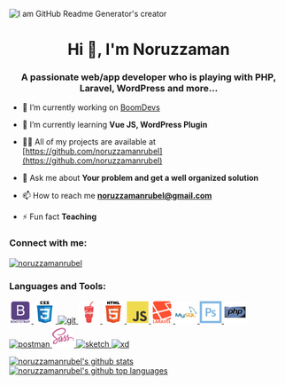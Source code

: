 ![I am GitHub Readme Generator's creator](https://media-exp1.licdn.com/dms/image/C5616AQEzB2MortgYmQ/profile-displaybackgroundimage-shrink_200_800/0/1631984969073?e=1637193600&v=beta&t=wOr8uL6wqPaOHiy--IZcaRSH-ftGq0iyS5RJBGBKz3U) 
<h1 align="center">Hi 👋, I'm Noruzzaman</h1>
<h3 align="center">A passionate web/app developer who is playing with PHP, Laravel, WordPress and more...</h3>

- 🔭 I’m currently working on [BoomDevs](https://boomdevs.com/)

- 🌱 I’m currently learning **Vue JS, WordPress Plugin**

- 👨‍💻 All of my projects are available at [https://github.com/noruzzamanrubel](https://github.com/noruzzamanrubel)

- 💬 Ask me about **Your problem and get a well organized solution**

- 📫 How to reach me **noruzzamanrubel@gmail.com**

- ⚡ Fun fact **Teaching**

<h3 align="left">Connect with me:</h3>
<p align="left">
<a href="https://linkedin.com/in/noruzzamanrubel" target="blank"><img align="center" src="https://raw.githubusercontent.com/rahuldkjain/github-profile-readme-generator/master/src/images/icons/Social/linked-in-alt.svg" alt="noruzzamanrubel" height="30" width="40" /></a>
</p>

<h3 align="left">Languages and Tools:</h3>
<p align="left"> <a href="https://getbootstrap.com" target="_blank"> <img src="https://raw.githubusercontent.com/devicons/devicon/master/icons/bootstrap/bootstrap-plain-wordmark.svg" alt="bootstrap" width="40" height="40"/> </a> <a href="https://www.w3schools.com/css/" target="_blank"> <img src="https://raw.githubusercontent.com/devicons/devicon/master/icons/css3/css3-original-wordmark.svg" alt="css3" width="40" height="40"/> </a> <a href="https://git-scm.com/" target="_blank"> <img src="https://www.vectorlogo.zone/logos/git-scm/git-scm-icon.svg" alt="git" width="40" height="40"/> </a> <a href="https://gulpjs.com" target="_blank"> <img src="https://raw.githubusercontent.com/devicons/devicon/master/icons/gulp/gulp-plain.svg" alt="gulp" width="40" height="40"/> </a> <a href="https://www.w3.org/html/" target="_blank"> <img src="https://raw.githubusercontent.com/devicons/devicon/master/icons/html5/html5-original-wordmark.svg" alt="html5" width="40" height="40"/> </a> <a href="https://developer.mozilla.org/en-US/docs/Web/JavaScript" target="_blank"> <img src="https://raw.githubusercontent.com/devicons/devicon/master/icons/javascript/javascript-original.svg" alt="javascript" width="40" height="40"/> </a> <a href="https://laravel.com/" target="_blank"> <img src="https://raw.githubusercontent.com/devicons/devicon/master/icons/laravel/laravel-plain-wordmark.svg" alt="laravel" width="40" height="40"/> </a> <a href="https://www.mysql.com/" target="_blank"> <img src="https://raw.githubusercontent.com/devicons/devicon/master/icons/mysql/mysql-original-wordmark.svg" alt="mysql" width="40" height="40"/> </a> <a href="https://www.photoshop.com/en" target="_blank"> <img src="https://raw.githubusercontent.com/devicons/devicon/master/icons/photoshop/photoshop-line.svg" alt="photoshop" width="40" height="40"/> </a> <a href="https://www.php.net" target="_blank"> <img src="https://raw.githubusercontent.com/devicons/devicon/master/icons/php/php-original.svg" alt="php" width="40" height="40"/> </a> <a href="https://postman.com" target="_blank"> <img src="https://www.vectorlogo.zone/logos/getpostman/getpostman-icon.svg" alt="postman" width="40" height="40"/> </a> <a href="https://sass-lang.com" target="_blank"> <img src="https://raw.githubusercontent.com/devicons/devicon/master/icons/sass/sass-original.svg" alt="sass" width="40" height="40"/> </a> <a href="https://www.sketch.com/" target="_blank"> <img src="https://www.vectorlogo.zone/logos/sketchapp/sketchapp-icon.svg" alt="sketch" width="40" height="40"/> </a> <a href="https://www.adobe.com/products/xd.html" target="_blank"> <img src="https://cdn.worldvectorlogo.com/logos/adobe-xd.svg" alt="xd" width="40" height="40"/> </a> </p>

<a href="https://github.com/noruzzamanrubel">
  <img height="180em" src="https://github-readme-stats.vercel.app/api?username=noruzzamanrubel&show_icons=true&theme=merko&count_private=true" alt="noruzzamanrubel's github stats" />
  <img height="180em" src="https://github-readme-stats.vercel.app/api/top-langs/?username=noruzzamanrubel&theme=merko&layout=compact" alt="noruzzamanrubel's github top languages" />
</a>
